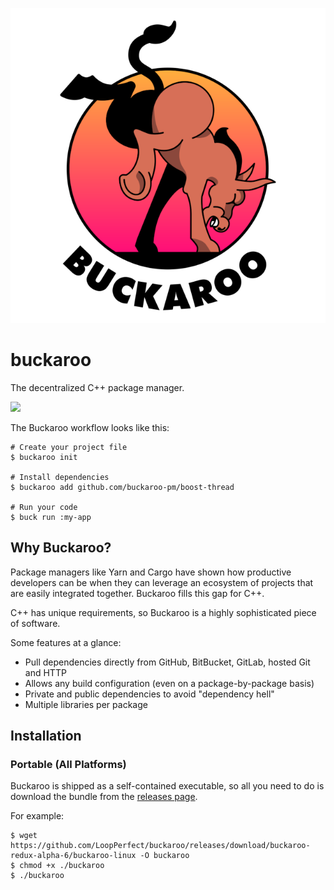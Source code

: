 <p align="center">
  <img src="www/logo-medium.png?raw=true" alt="Buckaroo" />
</p>

# buckaroo

The decentralized C++ package manager.

[![](https://img.shields.io/travis/LoopPerfect/buckaroo/buckaroo-redux.svg)](https://travis-ci.org/LoopPerfect/buckaroo)

The Buckaroo workflow looks like this:

```bash=
# Create your project file
$ buckaroo init

# Install dependencies
$ buckaroo add github.com/buckaroo-pm/boost-thread

# Run your code
$ buck run :my-app
```

## Why Buckaroo?

Package managers like Yarn and Cargo have shown how productive developers can be when they can leverage an ecosystem of projects that are easily integrated together. Buckaroo fills this gap for C++.

C++ has unique requirements, so Buckaroo is a highly sophisticated piece of software.

Some features at a glance:

 * Pull dependencies directly from GitHub, BitBucket, GitLab, hosted Git and HTTP
 * Allows any build configuration (even on a package-by-package basis)
 * Private and public dependencies to avoid "dependency hell"
 * Multiple libraries per package


## Installation

### Portable (All Platforms)

Buckaroo is shipped as a self-contained executable, so all you need to do is download the bundle from the [releases page](https://github.com/LoopPerfect/buckaroo/releases).

For example:

```bash=
$ wget https://github.com/LoopPerfect/buckaroo/releases/download/buckaroo-redux-alpha-6/buckaroo-linux -O buckaroo
$ chmod +x ./buckaroo
$ ./buckaroo
```
